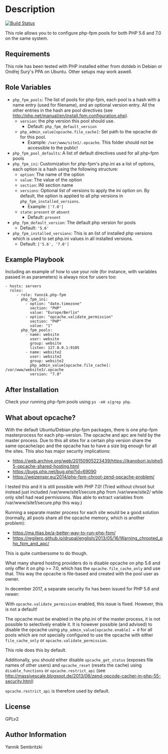 Description
=========

[![Build Status](https://travis-ci.org/Yannik/ansible-role-php-fpm.svg?branch=master)](https://travis-ci.org/Yannik/ansible-role-php-fpm)

This role allows you to to configure php-fpm pools for both PHP 5.6 and 7.0 on the same system.

Requirements
------------

This role has been tested with PHP installed either from dotdeb in Debian or Ondřej Surý's PPA on Ubuntu. Other setups may work aswell.

Role Variables
--------------

* `php_fpm_pools`: The list of pools for php-fpm, each pool is a hash with a name entry (used for filename), and an optional version entry. All the other entries in the hash are pool directives (see http://php.net/manual/en/install.fpm.configuration.php).
    * `version`: the php version this pool should use.
        * Default: `php_fpm_default_version`
    * `php_admin_value[opcache.file_cache]`: Set path to the opcache dir for this pool.
        * Example: `/var/www/site1/.opcache`. This folder should not be accessible to the public!
* `php_fpm_pool_defaults`: A list of default directives used for all php-fpm pools
* `php_fpm_ini`: Customization for php-fpm's php.ini as a list of options, each option is a hash using the following structure:
    * `option`: The name of the option
    * `value`: The value of the option
    * `section`: INI section name
    * `versions`: Optional list of versions to apply the ini option on. By default, the option is applied to all php versions in `php_fpm_installed_versions`.
        * Example: `['7.0']`
    * `state`: `present` or `absent`
        * Default: `present`
* `php_fpm_default_version`: The default php version for pools
    * Default: `'5.6'`
* `php_fpm_installed_versions`: This is an list of installed php versions which is used to set php.ini values in all installed versions.
    * Default: `['5.6', '7.0']`

Example Playbook
----------------

Including an example of how to use your role (for instance, with variables passed in as parameters) is always nice for users too:

    - hosts: servers
      roles:
         - role: Yannik.php-fpm
           php_fpm_ini:
             - option: "date.timezone"
               section: "PHP"
               value: "Europe/Berlin"
             - option: "opcache.validate_permission"
               section: "PHP"
               value: "1"
           php_fpm_pools:
             - name: website
               user: website
               group: website
               listen: 127.0.0.1:9105
             - name: website2
               user: website2
               group: website2
               php_admin_value[opcache.file_cache]: /var/www/website3/.opcache
               version: "7.0"

After Installation
-------
Check your running php-fpm pools using `ps -eH x|grep php`.

What about opcache?
-------
With the default Ubuntu/Debian php-fpm packages, there is one php-fpm masterprocess for each php-version.
The opcache and apc are held by the master process. Due to this  all sites for a certain php version share
the same opcache/apc and the opcache has to have a size big enough for all the sites.
This also has major security implications:

  * https://web.archive.org/web/20150905223439/https://ikanobori.jp/php55-opcache-shared-hosting.html
  * https://bugs.php.net/bug.php?id=69090
  * https://weizenspr.eu/2014/php-fpm-chroot-zend-opcache-problem/

I tested this and it is still possible with PHP 7.0! (Tried without chroot but instead just
included /var/www/site1/secure.php from /var/www/site2/ while only site1 had read permissions.
Was able to extract variables from /var/www/site1/secure.php this way.)

Running a separate master process for each site would be a good solution (normally, all pools share all the opcache memory, which is another problem):
  * https://ma.ttias.be/a-better-way-to-run-php-fpm/
  * https://regilero.github.io/drupal/english/2013/05/16/Warning_chrooted_php_fpm_and_apc/

This is quite cumbersome to do though.

What many shared hosting providers do is disable opcache on php 5.6 and only offer it
on php >= 7.0, which has the `opcache.file_cache_only` and use that. This way the opcache
is file-based and created with the pool user as owner.

In december 2017, a separate security fix has been issued for PHP 5.6 and newer:

With `opcache.validate_permission` enabled, this issue is fixed. However, this is not a default!

The opcache must be enabled in the php.ini of the master process, it is not possible to selectively enable it.
It is however possible (and advised) to disable the opcache using `php_admin_value[opcache.enable] = 0` for
all pools which are not specially configured to use the opcache with either `file_cache_only` or `opcache.validate_permission`.

This role does this by default.

Additionally, you should either disable `opcache_get_status` (exposes file names of other users) and `opcache_reset` (resets the cache) using `disable_functions` or `opcache.restrict_api`
(see http://massivescale.blogspot.de/2013/06/zend-opcode-cacher-in-php-55-security.html)

`opcache.restrict_api` is therefore used by default.


License
-------

GPLv2

Author Information
------------------

Yannik Sembritzki

